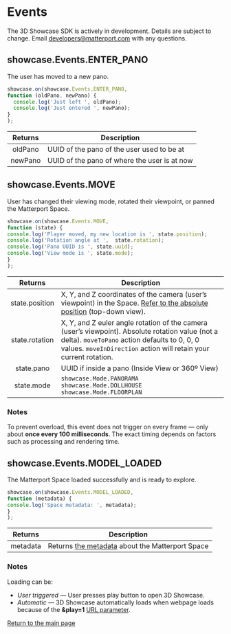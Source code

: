 # Events

<div class="admonition note">The 3D Showcase SDK is actively in development. Details are subject to change. Email <a href="mailto:developers@matterport.com">developers@matterport.com</a> with any questions.</div>



## showcase.Events.ENTER_PANO
The user has moved to a new pano.

```javascript
showcase.on(showcase.Events.ENTER_PANO,
function (oldPano, newPano) {
  console.log('Just left ', oldPano);
  console.log('Just entered ', newPano);
}
);
```

Returns | Description
:---: | ---
oldPano | UUID of the pano of the user used to be at
newPano | UUID of the pano of where the user is at now



## showcase.Events.MOVE
User has changed their viewing mode, rotated their viewpoint, or panned the Matterport Space.

```javascript
showcase.on(showcase.Events.MOVE,
function (state) {
console.log('Player moved, my new location is ', state.position);
console.log('Rotation angle at ',  state.rotation);
console.log('Pano UUID is ', state.uuid);
console.log('View mode is ', state.mode);
}
);
```

Returns | Description
:---: | ---
state.position | X, Y, and Z coordinates of the camera (user’s viewpoint) in the Space. [Refer to the absolute position](concept.md) (top-down view).
state.rotation | X, Y, and Z euler angle rotation of the camera (user’s viewpoint). Absolute rotation value (not a delta). `moveToPano` action defaults to 0, 0, 0 values. `moveInDirection` action will retain your current rotation.
state.pano | UUID if inside a pano (Inside View or 360º View)
state.mode | `showcase.Mode.PANORAMA`<br/>`showcase.Mode.DOLLHOUSE`<br/>`showcase.Mode.FLOORPLAN`

### Notes
To prevent overload, this event does not trigger on every frame — only about **once every 100 milliseconds**. The exact timing depends on factors such as processing and rendering time.



## showcase.Events.MODEL_LOADED
The Matterport Space loaded successfully and is ready to explore.

```javascript
showcase.on(showcase.Events.MODEL_LOADED,
function (metadata) {
console.log('Space metadata: ', metadata);
}
);
```

Returns | Description
:---: | ---
metadata | Returns [the metadata](metadata.md) about the Matterport Space

### Notes
Loading can be:
  - *User triggered* — User presses play button to open 3D Showcase.
  - *Automatic* — 3D Showcase automatically loads when webpage loads because of the **&play=1** [URL parameter](https://support.matterport.com/hc/en-us/articles/209980967-URL-Parameters).


[Return to the main page](index.md)
